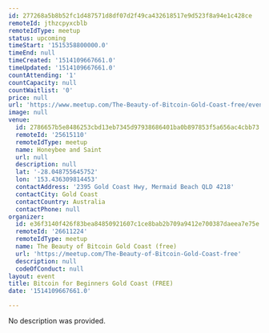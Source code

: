 ```yaml
---
id: 277268a5b8b52fc1d487571d8df07d2f49ca432618517e9d523f8a94e1c428ce
remoteId: jthzcpyxcblb
remoteIdType: meetup
status: upcoming
timeStart: '1515358800000.0'
timeEnd: null
timeCreated: '1514109667661.0'
timeUpdated: '1514109667661.0'
countAttending: '1'
countCapacity: null
countWaitlist: '0'
price: null
url: 'https://www.meetup.com/The-Beauty-of-Bitcoin-Gold-Coast-free/events/246113226/'
image: null
venue:
  id: 2786657b5e8486253cbd13eb7345d97938686401ba0b897853f5a656ac4cbb73
  remoteId: '25615110'
  remoteIdType: meetup
  name: Honeybee and Saint
  url: null
  description: null
  lat: '-28.048755645752'
  lon: '153.436309814453'
  contactAddress: '2395 Gold Coast Hwy, Mermaid Beach QLD 4218'
  contactCity: Gold Coast
  contactCountry: Australia
  contactPhone: null
organizer:
  id: e36f3140f426f83bea84850921607c1ce8bab2b709a9412e700387daeea7e75e
  remoteId: '26611224'
  remoteIdType: meetup
  name: The Beauty of Bitcoin Gold Coast (free)
  url: 'https://meetup.com/The-Beauty-of-Bitcoin-Gold-Coast-free'
  description: null
  codeOfConduct: null
layout: event
title: Bitcoin for Beginners Gold Coast (FREE)
date: '1514109667661.0'

---
```

No description was provided.
